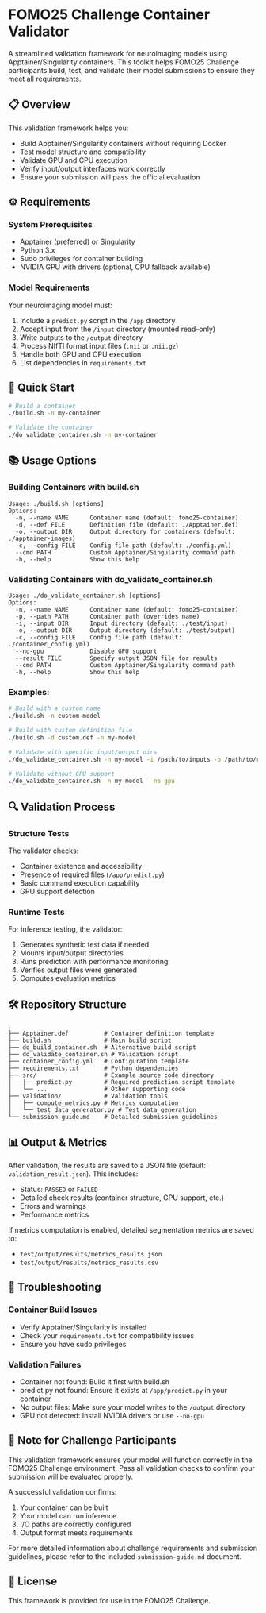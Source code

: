 # FOMO25 Challenge Container Validator

A streamlined validation framework for neuroimaging models using Apptainer/Singularity containers. This toolkit helps FOMO25 Challenge participants build, test, and validate their model submissions to ensure they meet all requirements.

## 📋 Overview

This validation framework helps you:
- Build Apptainer/Singularity containers without requiring Docker
- Test model structure and compatibility
- Validate GPU and CPU execution
- Verify input/output interfaces work correctly
- Ensure your submission will pass the official evaluation

## ⚙️ Requirements

### System Prerequisites
- Apptainer (preferred) or Singularity
- Python 3.x
- Sudo privileges for container building
- NVIDIA GPU with drivers (optional, CPU fallback available)

### Model Requirements
Your neuroimaging model must:
1. Include a `predict.py` script in the `/app` directory
2. Accept input from the `/input` directory (mounted read-only)
3. Write outputs to the `/output` directory
4. Process NIfTI format input files (`.nii` or `.nii.gz`)
5. Handle both GPU and CPU execution
6. List dependencies in `requirements.txt`

## 🚀 Quick Start

```bash
# Build a container
./build.sh -n my-container

# Validate the container
./do_validate_container.sh -n my-container
```

## 📚 Usage Options

### Building Containers with build.sh

```
Usage: ./build.sh [options]
Options:
  -n, --name NAME      Container name (default: fomo25-container)
  -d, --def FILE       Definition file (default: ./Apptainer.def)
  -o, --output DIR     Output directory for containers (default: ./apptainer-images)
  -c, --config FILE    Config file path (default: ./config.yml)
  --cmd PATH           Custom Apptainer/Singularity command path
  -h, --help           Show this help
```

### Validating Containers with do_validate_container.sh

```
Usage: ./do_validate_container.sh [options]
Options:
  -n, --name NAME      Container name (default: fomo25-container)
  -p, --path PATH      Container path (overrides name)
  -i, --input DIR      Input directory (default: ./test/input)
  -o, --output DIR     Output directory (default: ./test/output)
  -c, --config FILE    Config file path (default: ./container_config.yml)
  --no-gpu             Disable GPU support
  --result FILE        Specify output JSON file for results
  --cmd PATH           Custom Apptainer/Singularity command path
  -h, --help           Show this help
```

### Examples:

```bash
# Build with a custom name
./build.sh -n custom-model

# Build with custom definition file
./build.sh -d custom.def -n my-model

# Validate with specific input/output dirs
./do_validate_container.sh -n my-model -i /path/to/inputs -o /path/to/results

# Validate without GPU support
./do_validate_container.sh -n my-model --no-gpu
```

## 🔍 Validation Process

### Structure Tests
The validator checks:
- Container existence and accessibility
- Presence of required files (`/app/predict.py`)
- Basic command execution capability
- GPU support detection

### Runtime Tests
For inference testing, the validator:
1. Generates synthetic test data if needed
2. Mounts input/output directories
3. Runs prediction with performance monitoring
4. Verifies output files were generated
5. Computes evaluation metrics

## 🛠️ Repository Structure

```
.
├── Apptainer.def          # Container definition template
├── build.sh               # Main build script
├── do_build_container.sh  # Alternative build script
├── do_validate_container.sh # Validation script
├── container_config.yml   # Configuration template
├── requirements.txt       # Python dependencies
├── src/                   # Example source code directory
│   ├── predict.py         # Required prediction script template
│   └── ...                # Other supporting code
├── validation/            # Validation tools
│   ├── compute_metrics.py # Metrics computation
│   └── test_data_generator.py # Test data generation
└── submission-guide.md    # Detailed submission guidelines
```

## 📊 Output & Metrics

After validation, the results are saved to a JSON file (default: `validation_result.json`). This includes:

- Status: `PASSED` or `FAILED`
- Detailed check results (container structure, GPU support, etc.)
- Errors and warnings
- Performance metrics

If metrics computation is enabled, detailed segmentation metrics are saved to:
- `test/output/results/metrics_results.json`
- `test/output/results/metrics_results.csv`

## 🔧 Troubleshooting

### Container Build Issues
- Verify Apptainer/Singularity is installed
- Check your `requirements.txt` for compatibility issues
- Ensure you have sudo privileges

### Validation Failures
- Container not found: Build it first with build.sh
- predict.py not found: Ensure it exists at `/app/predict.py` in your container
- No output files: Make sure your model writes to the `/output` directory
- GPU not detected: Install NVIDIA drivers or use `--no-gpu`

## 📝 Note for Challenge Participants

This validation framework ensures your model will function correctly in the FOMO25 Challenge environment. Pass all validation checks to confirm your submission will be evaluated properly.

A successful validation confirms:
1. Your container can be built
2. Your model can run inference
3. I/O paths are correctly configured
4. Output format meets requirements

For more detailed information about challenge requirements and submission guidelines, please refer to the included `submission-guide.md` document.

## 📄 License

This framework is provided for use in the FOMO25 Challenge.
